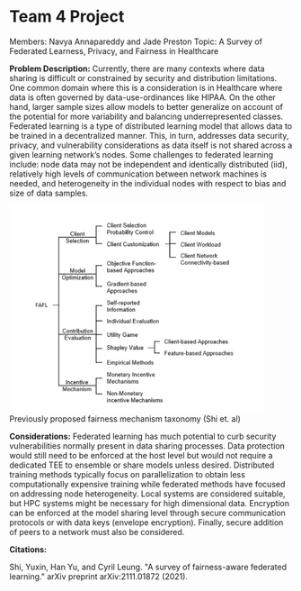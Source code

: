 # Team 4 Project
Members: Navya Annapareddy and Jade Preston
Topic: A Survey of Federated Learness, Privacy, and Fairness in Healthcare

**Problem Description:** Currently, there are many contexts where data sharing is difficult or constrained by security and distribution limitations. One common domain where this is a consideration is in Healthcare where data is often governed by data-use-ordinances like HIPAA. On the other hand, larger sample sizes allow models to better generalize on account of the potential for more variability and balancing underrepresented classes. 
Federated learning is a type of distributed learning model that allows data to be trained in a decentralized manner. This, in turn, addresses data security, privacy, and vulnerability considerations as data itself is not shared across a given learning network’s nodes. Some challenges to federated learning include: node data may not be independent and identically distributed (iid), relatively high levels of communication between network machines is needed, and heterogeneity in the individual nodes with respect to bias and size of data samples. 

![Taxonomy](https://github.com/UVA-MLSys/DS7406/blob/main/Projects/Team%204/images/taxonomy.png)
Previously proposed fairness mechanism taxonomy (Shi et. al)

**Considerations:** Federated learning has much potential to curb security vulnerabilities normally present in data sharing processes. Data protection would still need to be enforced at the host level but would not require a dedicated TEE to ensemble or share models unless desired. Distributed training methods typically focus on parallelization to obtain less computationally expensive training while federated methods have focused on addressing node heterogeneity. Local systems are considered suitable, but  HPC systems might be necessary for high dimensional data. Encryption can be enforced at the model sharing level through secure communication protocols or with data keys (envelope encryption). Finally, secure addition of peers to a network must also be considered.

**Citations:**

Shi, Yuxin, Han Yu, and Cyril Leung. "A survey of fairness-aware federated learning." arXiv preprint arXiv:2111.01872 (2021). 
